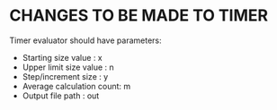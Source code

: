 # CHANGES TO BE MADE TO TIMER

Timer evaluator should have parameters:
* Starting size value      : x
* Upper limit size value   : n
* Step/increment size      : y
* Average calculation count: m
* Output file path         : out        
